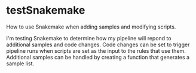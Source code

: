 testSnakemake
=============

How to use Snakemake when adding samples and modifying scripts.

I'm testing Snakemake to determine how my pipeline will repond to
additional samples and code changes. Code changes can be set to
trigger pipeline runs when scripts are set as the input to the rules
that use them. Additional samples can be handled by creating a
function that generates a sample list.